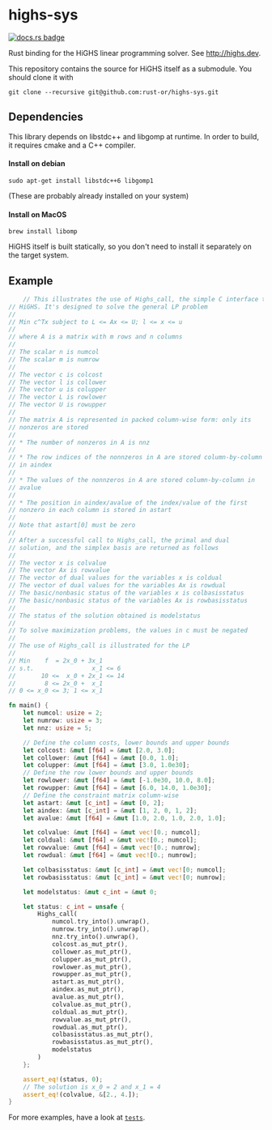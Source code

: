 # highs-sys

[![docs.rs badge](https://docs.rs/highs-sys/badge.svg)](https://docs.rs/highs-sys)

Rust binding for the HiGHS linear programming solver.
See http://highs.dev.

This repository contains the source for HiGHS itself as a submodule.
You should clone it with 

```
git clone --recursive git@github.com:rust-or/highs-sys.git
```

## Dependencies

This library depends on libstdc++ and libgomp at runtime.
In order to build, it requires cmake and a C++ compiler.

#### Install on debian

```
sudo apt-get install libstdc++6 libgomp1
```

(These are probably already installed on your system)

#### Install on MacOS

```
brew install libomp
```

HiGHS itself is built statically, so you don't need to install it
separately on the target system.

## Example

```rust
    // This illustrates the use of Highs_call, the simple C interface to
// HiGHS. It's designed to solve the general LP problem
//
// Min c^Tx subject to L <= Ax <= U; l <= x <= u
//
// where A is a matrix with m rows and n columns
//
// The scalar n is numcol
// The scalar m is numrow
//
// The vector c is colcost
// The vector l is collower
// The vector u is colupper
// The vector L is rowlower
// The vector U is rowupper
//
// The matrix A is represented in packed column-wise form: only its
// nonzeros are stored
//
// * The number of nonzeros in A is nnz
//
// * The row indices of the nonnzeros in A are stored column-by-column
// in aindex
//
// * The values of the nonnzeros in A are stored column-by-column in
// avalue
//
// * The position in aindex/avalue of the index/value of the first
// nonzero in each column is stored in astart
//
// Note that astart[0] must be zero
//
// After a successful call to Highs_call, the primal and dual
// solution, and the simplex basis are returned as follows
//
// The vector x is colvalue
// The vector Ax is rowvalue
// The vector of dual values for the variables x is coldual
// The vector of dual values for the variables Ax is rowdual
// The basic/nonbasic status of the variables x is colbasisstatus
// The basic/nonbasic status of the variables Ax is rowbasisstatus
//
// The status of the solution obtained is modelstatus
//
// To solve maximization problems, the values in c must be negated
//
// The use of Highs_call is illustrated for the LP
//
// Min    f  = 2x_0 + 3x_1
// s.t.                x_1 <= 6
//       10 <=  x_0 + 2x_1 <= 14
//        8 <= 2x_0 +  x_1
// 0 <= x_0 <= 3; 1 <= x_1

fn main() {
    let numcol: usize = 2;
    let numrow: usize = 3;
    let nnz: usize = 5;

    // Define the column costs, lower bounds and upper bounds
    let colcost: &mut [f64] = &mut [2.0, 3.0];
    let collower: &mut [f64] = &mut [0.0, 1.0];
    let colupper: &mut [f64] = &mut [3.0, 1.0e30];
    // Define the row lower bounds and upper bounds
    let rowlower: &mut [f64] = &mut [-1.0e30, 10.0, 8.0];
    let rowupper: &mut [f64] = &mut [6.0, 14.0, 1.0e30];
    // Define the constraint matrix column-wise
    let astart: &mut [c_int] = &mut [0, 2];
    let aindex: &mut [c_int] = &mut [1, 2, 0, 1, 2];
    let avalue: &mut [f64] = &mut [1.0, 2.0, 1.0, 2.0, 1.0];

    let colvalue: &mut [f64] = &mut vec![0.; numcol];
    let coldual: &mut [f64] = &mut vec![0.; numcol];
    let rowvalue: &mut [f64] = &mut vec![0.; numrow];
    let rowdual: &mut [f64] = &mut vec![0.; numrow];

    let colbasisstatus: &mut [c_int] = &mut vec![0; numcol];
    let rowbasisstatus: &mut [c_int] = &mut vec![0; numrow];

    let modelstatus: &mut c_int = &mut 0;

    let status: c_int = unsafe {
        Highs_call(
            numcol.try_into().unwrap(),
            numrow.try_into().unwrap(),
            nnz.try_into().unwrap(),
            colcost.as_mut_ptr(),
            collower.as_mut_ptr(),
            colupper.as_mut_ptr(),
            rowlower.as_mut_ptr(),
            rowupper.as_mut_ptr(),
            astart.as_mut_ptr(),
            aindex.as_mut_ptr(),
            avalue.as_mut_ptr(),
            colvalue.as_mut_ptr(),
            coldual.as_mut_ptr(),
            rowvalue.as_mut_ptr(),
            rowdual.as_mut_ptr(),
            colbasisstatus.as_mut_ptr(),
            rowbasisstatus.as_mut_ptr(),
            modelstatus
        )
    };

    assert_eq!(status, 0);
    // The solution is x_0 = 2 and x_1 = 4
    assert_eq!(colvalue, &[2., 4.]);
}
```

For more examples, have a look at [`tests`](https://github.com/lovasoa/highs-sys/blob/master/tests).
